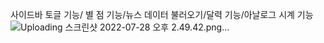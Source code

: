 사이드바 토글 기능/ 별 점 기능/뉴스 데이터 불러오기/달력 기능/아날로그 시계 기능 
![Uploading 스크린샷 2022-07-28 오후 2.49.42.png…]()

